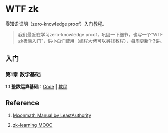 # WTF zk

零知识证明（zero-knowledge proof）入门教程。

> 我们最近在学习zero-knowledge proof，巩固一下细节，也写一个“WTF zk极简入门”，供小白们使用（编程大佬可以另找教程），每周更新1-3讲。



## 入门

### 第1章 数学基础

**1.1 整数运算基础**：[Code](./01_Integer/Integer.ipynb) | [教程](./01_Integer/readme.md) 


## Reference

1. [Moonmath Manual by LeastAuthority](https://github.com/LeastAuthority/moonmath-manual)

2. [zk-learning MOOC](https://zk-learning.org/)